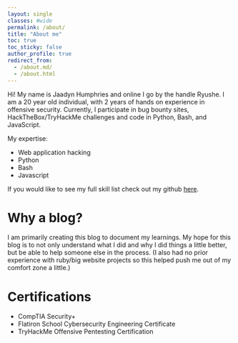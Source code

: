 ```yaml
---
layout: single
classes: #wide
permalink: /about/
title: "About me"
toc: true
toc_sticky: false
author_profile: true
redirect_from:
  - /about.md/
  - /about.html
---
```


Hi! My name is Jaadyn Humphries and online I go by the handle Ryushe. I am a 20 year old individual, with 2 years of hands on experience in offensive security. 
Currently, I participate in bug bounty sites, HackTheBox/TryHackMe challenges and code in Python, Bash, and JavaScript.

My expertise:
- Web application hacking
- Python 
- Bash
- Javascript

If you would like to see my full skill list check out my github [here](https://github.com/ryushe). 



# Why a blog?
I am primarily creating this blog to document my learnings. My hope for this
blog is to not only understand what I did and why I did things a little better,
but be able to help someone else in the process. (I also had no prior experience
with ruby/big website projects so this helped push me out of my comfort zone a
little.)

# Certifications
* CompTIA Security+ 
* Flatiron School Cybersecurity Engineering Certificate
* TryHackMe Offensive Pentesting Certification


  

